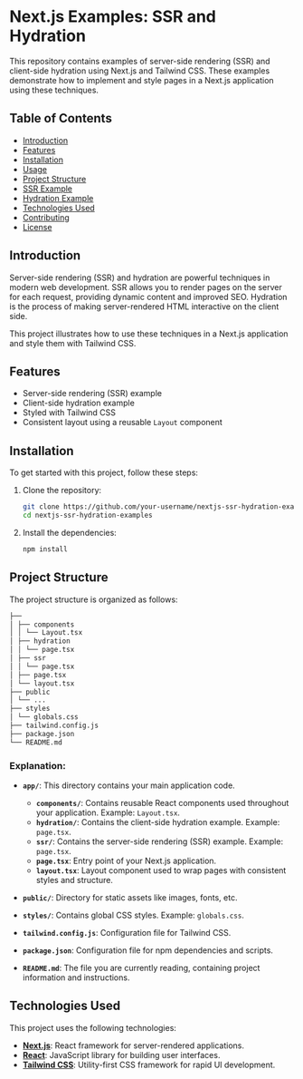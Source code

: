 # Next.js Examples: SSR and Hydration

This repository contains examples of server-side rendering (SSR) and client-side hydration using Next.js and Tailwind CSS. These examples demonstrate how to implement and style pages in a Next.js application using these techniques.

## Table of Contents

- [Introduction](#introduction)
- [Features](#features)
- [Installation](#installation)
- [Usage](#usage)
- [Project Structure](#project-structure)
- [SSR Example](#ssr-example)
- [Hydration Example](#hydration-example)
- [Technologies Used](#technologies-used)
- [Contributing](#contributing)
- [License](#license)

## Introduction

Server-side rendering (SSR) and hydration are powerful techniques in modern web development. SSR allows you to render pages on the server for each request, providing dynamic content and improved SEO. Hydration is the process of making server-rendered HTML interactive on the client side.

This project illustrates how to use these techniques in a Next.js application and style them with Tailwind CSS.

## Features

- Server-side rendering (SSR) example
- Client-side hydration example
- Styled with Tailwind CSS
- Consistent layout using a reusable `Layout` component

## Installation

To get started with this project, follow these steps:

1. Clone the repository:
   ```bash
   git clone https://github.com/your-username/nextjs-ssr-hydration-examples.git
   cd nextjs-ssr-hydration-examples
   ```
2. Install the dependencies:
   ```bash
   npm install
   ```

## Project Structure

The project structure is organized as follows:
```bash
├──
│ ├── components
│ │ └── Layout.tsx
│ ├── hydration
│ │ └── page.tsx
│ ├── ssr
│ │ └── page.tsx
│ ├── page.tsx
│ └── layout.tsx
├── public
│ └── ...
├── styles
│ └── globals.css
├── tailwind.config.js
├── package.json
└── README.md
```

### Explanation:

- **`app/`**: This directory contains your main application code.

  - **`components/`**: Contains reusable React components used throughout your application. Example: `Layout.tsx`.
  - **`hydration/`**: Contains the client-side hydration example. Example: `page.tsx`.
  - **`ssr/`**: Contains the server-side rendering (SSR) example. Example: `page.tsx`.
  - **`page.tsx`**: Entry point of your Next.js application.
  - **`layout.tsx`**: Layout component used to wrap pages with consistent styles and structure.

- **`public/`**: Directory for static assets like images, fonts, etc.

- **`styles/`**: Contains global CSS styles. Example: `globals.css`.

- **`tailwind.config.js`**: Configuration file for Tailwind CSS.

- **`package.json`**: Configuration file for npm dependencies and scripts.

- **`README.md`**: The file you are currently reading, containing project information and instructions.

## Technologies Used

This project uses the following technologies:

- **[Next.js](https://nextjs.org/)**: React framework for server-rendered applications.
- **[React](https://reactjs.org/)**: JavaScript library for building user interfaces.
- **[Tailwind CSS](https://tailwindcss.com/)**: Utility-first CSS framework for rapid UI development.
